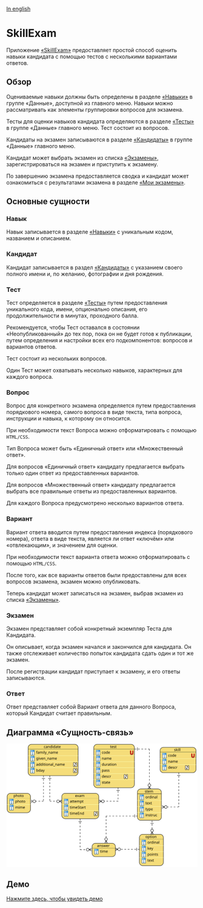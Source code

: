[In english](https://github.com/ciukstar/skillexam/blob/master/README.md)  
<!--
[En français](https://github.com/ciukstar/skillexam/blob/master/README.fr.md)  
[În română](https://github.com/ciukstar/skillexam/blob/master/README.ro.md)  
-->
# SkillExam

Приложение [«SkillExam»](https://skillexamru-jvkm574lia-de.a.run.app) предоставляет простой способ оценить навыки кандидата с помощью тестов с несколькими вариантами ответов.

## Обзор

Оцениваемые навыки должны быть определены в разделе [«Навыки»](https://skillexamru-jvkm574lia-de.a.run.app/admin/skills) в группе «Данные», доступной из главного меню. Навыки можно рассматривать как элементы группировки вопросов для экзамена.

Тесты для оценки навыков кандидата определяются в разделе [«Тесты»](https://skillexamru-jvkm574lia-de.a.run.app/admin/tests) в группе «Данные» главного меню. Тест состоит из вопросов.

Кандидаты на экзамен записываются в разделе [«Кандидаты»](https://skillexamru-jvkm574lia-de.a.run.app/admin/candidates) в группе «Данные» главного меню.

Кандидат может выбрать экзамен из списка [«Экзамены»](https://skillexamru-jvkm574lia-de.a.run.app), зарегистрироваться на экзамен и приступить к экзамену.

По завершению экзамена предоставляется сводка и кандидат может ознакомиться с результатами экзамена в разделе [«Мои экзамены»](https://skillexamru-jvkm574lia-de.a.run.app/my-exams).

## Основные сущности

### Навык

Навык записывается в разделе [«Навыки»](https://skillexamru-jvkm574lia-de.a.run.app/admin/skills) с уникальным кодом, названием и описанием.

### Кандидат

Кандидат записывается в раздел [«Кандидаты»](https://skillexamru-jvkm574lia-de.a.run.app/admin/candidates) с указанием своего полного имени и, по желанию, фотографии и дня рождения.

### Тест

Тест определяется в разделе [«Тесты»](https://skillexamru-jvkm574lia-de.a.run.app/admin/tests) путем предоставления уникального кода, имени, опционально описания, его продолжительности в минутах, проходного балла.

Рекомендуется, чтобы Тест оставался в состоянии «Неопубликованный» до тех пор, пока он не будет готов к публикации, путем определения и настройки всех его подкомпонентов: вопросов и вариантов ответов.

Тест состоит из нескольких вопросов.

Один Тест может охватывать несколько навыков, характерных для каждого вопроса.

### Вопрос

Вопрос для конкретного экзамена определяется путем предоставления порядкового номера, самого вопроса в виде текста, типа вопроса, инструкции и навыка, к которому он относится.

При необходимости текст Вопроса можно отформатировать с помощью ```HTML/CSS```.

Тип Вопроса может быть «Единичный ответ» или «Множественный ответ».

Для вопросов «Единичный ответ» кандидату предлагается выбрать только один ответ из предоставленных вариантов.

Для вопросов «Множественный ответ» кандидату предлагается выбрать все правильные ответы из предоставленных вариантов.

Для каждого Вопроса предусмотрено несколько вариантов ответа.

### Вариант

Вариант ответа вводится путем предоставления индекса (порядкового номера), ответа в виде текста, является ли ответ «ключём» или «отвлекающим», и значением для оценки.

При необходимости текст варианта ответа можно отформатировать с помощью ```HTML/CSS```.

После того, как все варианты ответов были предоставлены для всех вопросов экзамена, экзамен можно опубликовать.

Теперь кандидат может записаться на экзамен, выбрав экзамен из списка [«Экзамены»](https://skillexamru-jvkm574lia-de.a.run.app).

### Экзамен

Экзамен представляет собой конкретный экземпляр Теста для Кандидата.

Он описывает, когда экзамен начался и закончился для кандидата. Он также отслеживает количество попыток кандидата сдать один и тот же экзамен.

После регистрации кандидат приступает к экзамену, и его ответы записываются.

### Ответ

Ответ представляет собой Вариант ответа для данного Вопроса, который Кандидат считает правильным.

## Диаграмма «Сущность-связь»

![Диаграмма Сущность-связь](static/img/SkillExam-ERD.svg)

## Демо

[Нажмите здесь, чтобы увидеть демо](https://skillexamru-jvkm574lia-de.a.run.app)
